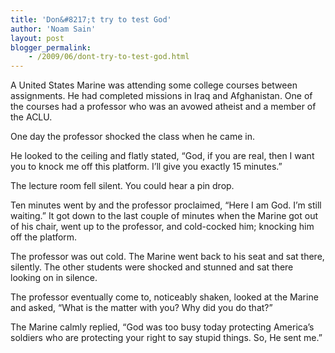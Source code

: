 ```yaml
---
title: 'Don&#8217;t try to test God'
author: 'Noam Sain'
layout: post
blogger_permalink:
    - /2009/06/dont-try-to-test-god.html
---
```


A United States Marine was attending some college courses between assignments. He had completed missions in Iraq and Afghanistan. One of the courses had a professor who was an avowed atheist and a member of the ACLU.

One day the professor shocked the class when he came in.

He looked to the ceiling and flatly stated, “God, if you are real, then I want you to knock me off this platform. I’ll give you exactly 15 minutes.”

The lecture room fell silent. You could hear a pin drop.

Ten minutes went by and the professor proclaimed, “Here I am God. I’m still waiting.” It got down to the last couple of minutes when the Marine got out of his chair, went up to the professor, and cold-cocked him; knocking him off the platform.

The professor was out cold. The Marine went back to his seat and sat there, silently. The other students were shocked and stunned and sat there looking on in silence.

The professor eventually come to, noticeably shaken, looked at the Marine and asked, “What is the matter with you? Why did you do that?”

The Marine calmly replied, “God was too busy today protecting America’s soldiers who are protecting your right to say stupid things. So, He sent me.”